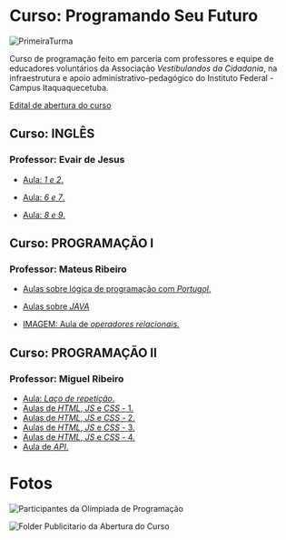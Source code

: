 
# Curso: Programando Seu Futuro

![PrimeiraTurma](https://scontent.fcgh43-1.fna.fbcdn.net/v/t39.30808-6/275726094_4537009189737622_8261010557457019439_n.png?_nc_cat=101&ccb=1-7&_nc_sid=730e14&_nc_eui2=AeFjMtOYHh7ryv1NRKBIi0W6lUuvyrLA87aVS6_KssDztv3p4-L-n2cmxvlWzKmhSPEqHIQwIFzMC4PeBL45m1dj&_nc_ohc=nVnZpk2aurYAX8DAkVt&_nc_ht=scontent.fcgh43-1.fna&oh=00_AT91OH2vI6rY7WYNHaFD9KwspFJnRvgKengsNCpTkXNCbA&oe=62B8E0D6)

Curso de programação feito em parceria com professores e equipe de educadores voluntários da Associação _Vestibulandos da Cidadania_, na infraestrutura e apoio administrativo-pedagógico do Instituto Federal - Campus Itaquaquecetuba.

[Edital de abertura do curso](https://itq.ifsp.edu.br/index.php/ultimas-noticias/1304-cex-edital-003-2022-selecao-para-vagas-no-curso-de-extensao-programando-seu-futuro-ofertado-no-espaco-do-ifsp-por-professores-voluntarios-da-associacao-vestibulandos-da-cidadania-inscricoes-de-04-a-14-02-2022)



## Curso: INGLÊS
### Professor: Evair de Jesus

* [Aula: *1 e 2*.](https://github.com/claudiadejesusdantas/programando-seu-futuro/blob/main/Aulas_Evair/Apresenta%C3%A7%C3%A3o%201%20e%202%20_Professor%20Evair%20Ingl%C3%AAs.pdf)

* [Aula: *6 e 7*.](https://github.com/claudiadejesusdantas/programando-seu-futuro/blob/main/Aulas_Evair/Apresenta%C3%A7%C3%A3o%206%20e%207%20_Professor%20Evair%20Ingl%C3%AAs%201%2009052022.pdf)


* [Aula: *8 e 9*.](https://github.com/claudiadejesusdantas/programando-seu-futuro/blob/main/Aulas_Evair/Apresenta%C3%A7%C3%A3o%208%20e%209%20_Professor%20Evair%20Ingl%C3%AAs.pdf)


## Curso: PROGRAMAÇÃO I
### Professor: Mateus Ribeiro

* [Aulas sobre lógica de programação com *Portugol*.](https://github.com/claudiadejesusdantas/EstudosDePortugol_ProgramandoSeuFuturo2022)

* [Aulas sobre *JAVA*](https://github.com/claudiadejesusdantas/programando-seu-futuro/tree/main/Aulas_Mateus/Curso_Java)

* [IMAGEM: Aula de *operadores relacionais*.](https://github.com/claudiadejesusdantas/programando-seu-futuro/blob/main/Aulas_Mateus/operadores_relacionais_marco2022.jpeg)


## Curso: PROGRAMAÇÃO II
### Professor: Miguel Ribeiro

* [Aula: *Laço de repetição*.]()
* [Aulas de *HTML*, *JS* e *CSS* - 1.](https://github.com/claudiadejesusdantas/programando-seu-futuro/tree/main/Aulas_Miguel/HTML-CSS)
* [Aulas de *HTML*, *JS* e *CSS* - 2.](https://github.com/claudiadejesusdantas/programando-seu-futuro/tree/main/Aulas_Miguel/Desenvolvimento_Web)
* [Aulas de *HTML*, *JS* e *CSS* - 3.](https://github.com/claudiadejesusdantas/programando-seu-futuro/tree/main/Aulas_Miguel/aulas_js/HTML-CSS)
* [Aulas de *HTML*, *JS* e *CSS* - 4.](https://github.com/claudiadejesusdantas/programando-seu-futuro/tree/main/Aulas_Miguel/github/CyberStore)
* [Aula de *API*.](https://github.com/claudiadejesusdantas/programando-seu-futuro/tree/main/Aulas_Miguel/segunda-api-node)

# Fotos

![Participantes da Olímpiada de Programação](https://www.facebook.com/vestibulandosdacidadania/photos/a.769288406509738/4632737173498156/)

![Folder Publicitario da Abertura do Curso](https://www.facebook.com/vestibulandosdacidadania/photos/4466300630141812/)
